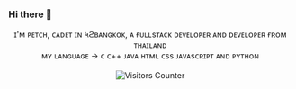 ### Hi there 👋

<p align="center">
  <span>ɪ'ᴍ ᴘᴇᴛᴄʜ, ᴄᴀᴅᴇᴛ ɪɴ ५ϩʙᴀɴɢᴋᴏᴋ, ᴀ ғᴜʟʟsᴛᴀᴄᴋ ᴅᴇᴠᴇʟᴏᴘᴇʀ ᴀɴᴅ ᴅᴇᴠᴇʟᴏᴘᴇʀ ғʀᴏᴍ ᴛʜᴀɪʟᴀɴᴅ</span><br>
  <span>ᴍʏ ʟᴀɴɢᴜᴀɢᴇ → ᴄ ᴄ++ ᴊᴀᴠᴀ ʜᴛᴍʟ ᴄss ᴊᴀᴠᴀsᴄʀɪᴘᴛ ᴀɴᴅ ᴘʏᴛʜᴏɴ</span><br>
  <br>
  <img src="https://visitor-badge.glitch.me/badge?page_id=P3TCH" alt="Visitors Counter">
</p>

<!--
**P3TCH/P3TCH** is a ✨ _special_ ✨ repository because its `README.md` (this file) appears on your GitHub profile.

Here are some ideas to get you started:

- 🔭 I’m currently working on ...
- 🌱 I’m currently learning ...
- 👯 I’m looking to collaborate on ...
- 🤔 I’m looking for help with ...
- 💬 Ask me about ...
- 📫 How to reach me: ...
- 😄 Pronouns: ...
- ⚡ Fun fact: ...
-->
